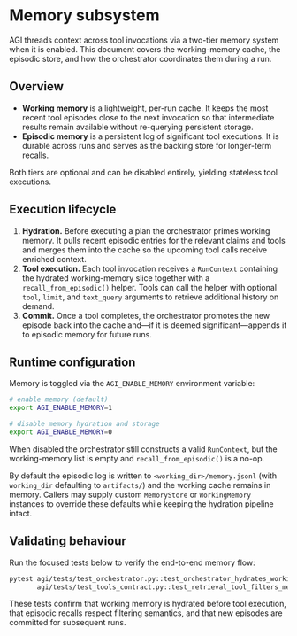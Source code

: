 # Memory subsystem

AGI threads context across tool invocations via a two-tier memory system when it
is enabled. This document covers the working-memory cache, the episodic store,
and how the orchestrator coordinates them during a run.

## Overview

- **Working memory** is a lightweight, per-run cache. It keeps the most recent
  tool episodes close to the next invocation so that intermediate results remain
  available without re-querying persistent storage.
- **Episodic memory** is a persistent log of significant tool executions. It is
  durable across runs and serves as the backing store for longer-term recalls.

Both tiers are optional and can be disabled entirely, yielding stateless tool
executions.

## Execution lifecycle

1. **Hydration.** Before executing a plan the orchestrator primes working
   memory. It pulls recent episodic entries for the relevant claims and tools
   and merges them into the cache so the upcoming tool calls receive enriched
   context.
2. **Tool execution.** Each tool invocation receives a `RunContext` containing
   the hydrated working-memory slice together with a
   `recall_from_episodic()` helper. Tools can call the helper with optional
   `tool`, `limit`, and `text_query` arguments to retrieve additional history on
   demand.
3. **Commit.** Once a tool completes, the orchestrator promotes the new episode
   back into the cache and—if it is deemed significant—appends it to episodic
   memory for future runs.

## Runtime configuration

Memory is toggled via the `AGI_ENABLE_MEMORY` environment variable:

```bash
# enable memory (default)
export AGI_ENABLE_MEMORY=1

# disable memory hydration and storage
export AGI_ENABLE_MEMORY=0
```

When disabled the orchestrator still constructs a valid `RunContext`, but the
working-memory list is empty and `recall_from_episodic()` is a no-op.

By default the episodic log is written to `<working_dir>/memory.jsonl` (with
`working_dir` defaulting to `artifacts/`) and the working cache remains in
memory. Callers may supply custom `MemoryStore` or `WorkingMemory` instances to
override these defaults while keeping the hydration pipeline intact.

## Validating behaviour

Run the focused tests below to verify the end-to-end memory flow:

```bash
pytest agi/tests/test_orchestrator.py::test_orchestrator_hydrates_working_memory \
       agi/tests/test_tools_contract.py::test_retrieval_tool_filters_memory
```

These tests confirm that working memory is hydrated before tool execution, that
episodic recalls respect filtering semantics, and that new episodes are
committed for subsequent runs.
